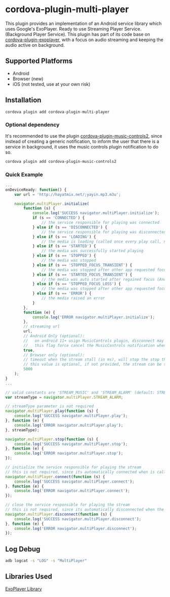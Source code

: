 # cordova-plugin-multi-player

This plugin provides an implementation of an Android service library which uses Google's ExoPlayer. Ready to use Streaming Player Service. (Background Player Service).
This plugin has part of its code base on [cordova-plugin-exoplayer](https://github.com/frontyard/cordova-plugin-exoplayer), with a focus on audio streaming and keeping the audio active on background.

## Supported Platforms

- Android
- Browser (new)
- iOS (not tested, use at your own risk)

## Installation

```sh
cordova plugin add cordova-plugin-multi-player
```

### Optional dependency

It's recommended to use the plugin [cordova-plugin-music-controls2](https://github.com/ghenry22/cordova-plugin-music-controls2), since instead of creating a generic notification, to inform the user that there is a service in background, it uses the music controls plugin notification to do so.
```sh
cordova plugin add cordova-plugin-music-controls2
```

### Quick Example
```js
...
onDeviceReady: function() {
    var url = 'http://hayatmix.net/;yayin.mp3.m3u';

    navigator.multiPlayer.initialize(
        function (s) {
            console.log('SUCCESS navigator.multiPlayer.initialize');
            if (s == 'CONNECTED') {
                // the service responsible for playing was connected
            } else if (s == 'DISCONNECTED') {
                // the service responsible for playing was disconnected
            } else if (s == 'LOADING') {
                // the media is loading (called once every play call, not called on buffering content)
            } else if (s == 'STARTED') {
                // the media was successfully started playing
            } else if (s == 'STOPPED') {
                // the media was stopped
            } else if (s == 'STOPPED_FOCUS_TRANSIENT') {
                // the media was stopped after other app requested focus temporarily (Android only)
            } else if (s == 'STARTED_FOCUS_TRANSIENT') {
                // the media was auto started after regained facus (Android only)
            } else if (s == 'STOPPED_FOCUS_LOSS') {
                // the media was stopped after other app requested focus (Android only)
            } else if (s == 'ERROR') {
                // the media raised an error
            }
        },
        function (e) {
            console.log('ERROR navigator.multiPlayer.initialize');
        },
        // streaming url
        url,
        // Android Only (optional):
        //   on android 11+ usign MusicControls plugin, disconnect may not end the service and/or notification,
        //   this flag force cancel the MusicControls notification when the service is destroyed, enabling to terminate the process properlly
        true,
        // Browser only (optional):
        // timeout when the stream stall (in ms), will stop the stop the stream and trigger an "ERROR" event
        // this value is optional, if not provided, the stream can be stalled indefinitely
        5000
    );
}
...

// valid constants are 'STREAM_MUSIC' and 'STREAM_ALARM' (default: STREAM_MUSIC)
var streamType = navigator.multiPlayer.STREAM_ALARM;

// streamType parameter is not required
navigator.multiPlayer.play(function (s) {
    console.log('SUCCESS navigator.multiPlayer.play');
}, function (e) {
    console.log('ERROR navigator.multiPlayer.play');
}, streamType);

navigator.multiPlayer.stop(function (s) {
    console.log('SUCCESS navigator.multiPlayer.stop');
}, function (e) {
    console.log('ERROR navigator.multiPlayer.stop');
});

// initialize the service responsible for playing the stream
// this is not required, since its automatically connected when is called the play action
navigator.multiPlayer.connect(function (s) {
    console.log('SUCCESS navigator.multiPlayer.connect');
}, function (e) {
    console.log('ERROR navigator.multiPlayer.connect');
});

// close the service responsible for playing the stream
// this is not required, since its automatically disconnected when the app is closed
navigator.multiPlayer.disconnect(function (s) {
    console.log('SUCCESS navigator.multiPlayer.disconnect');
}, function (e) {
    console.log('ERROR navigator.multiPlayer.disconnect');
});
```

## Log Debug
```sh
adb logcat -s "LOG" -s "MultiPlayer"
```

## Libraries Used ##

[ExoPlayer Library](https://github.com/google/ExoPlayer)
